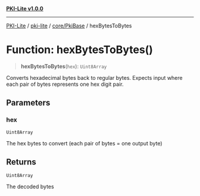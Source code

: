 [**PKI-Lite v1.0.0**](../../../../README.md)

---

[PKI-Lite](../../../../README.md) / [pki-lite](../../../README.md) / [core/PkiBase](../README.md) / hexBytesToBytes

# Function: hexBytesToBytes()

> **hexBytesToBytes**(`hex`): `Uint8Array`

Converts hexadecimal bytes back to regular bytes.
Expects input where each pair of bytes represents one hex digit pair.

## Parameters

### hex

`Uint8Array`

The hex bytes to convert (each pair of bytes = one output byte)

## Returns

`Uint8Array`

The decoded bytes
